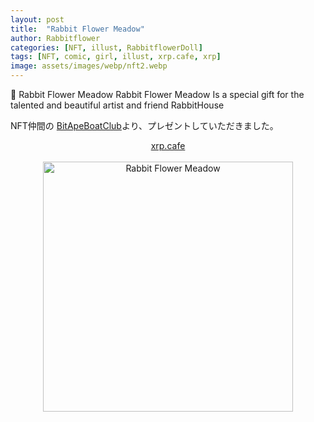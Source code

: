 ```yaml
---
layout: post
title:  "Rabbit Flower Meadow"
author: Rabbitflower
categories: [NFT, illust, RabbitflowerDoll]
tags: [NFT, comic, girl, illust, xrp.cafe, xrp]
image: assets/images/webp/nft2.webp
---
```


💖 Rabbit Flower Meadow 
Rabbit Flower Meadow Is a special gift for the talented and beautiful artist and friend RabbitHouse  
<!--more-->

NFT仲間の <a target="_blank" href="https://x.com/BitApeBoatClub" >BitApeBoatClub</a>より、プレゼントしていただきました。

<div style="text-align: center;"><a target="_blank" href="https://xrp.cafe/nft/00080000D963BBFCE2836F59949DD852F71C360DA1C255CE203ABC670556F7CB" class="btn btn-primary">xrp.cafe</a></div>  
<br>
<div style="text-align: center;"><img src="https://cdn.xrp.cafe/a68601160a15-4f13-bbee-b95b9af30a19e4d0b7b4c55c-48d1-902c-682808e58d23ab30960076ea-42f8-b638-09a356d36dae.webp" alt="Rabbit Flower Meadow" width="400px"> </div>

